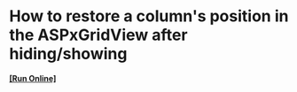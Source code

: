 # How to restore a column's position in the ASPxGridView after hiding/showing
<!-- run online -->
**[[Run Online]](https://codecentral.devexpress.com/e1406)**
<!-- run online end -->

<br/>


